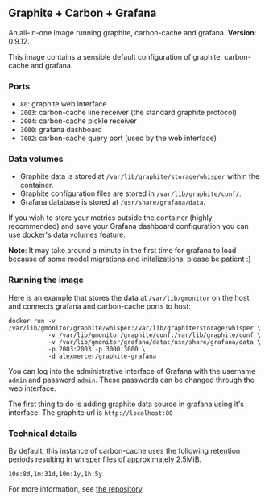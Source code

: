 ## Graphite + Carbon + Grafana

An all-in-one image running graphite, carbon-cache and grafana. **Version**: 0.9.12.

This image contains a sensible default configuration of graphite,
carbon-cache and grafana.


### Ports

- `80`: graphite web interface
- `2003`: carbon-cache line receiver (the standard graphite protocol)
- `2004`: carbon-cache pickle receiver
- `3000`: grafana dashboard
- `7002`: carbon-cache query port (used by the web interface)

### Data volumes

 - Graphite data is stored at `/var/lib/graphite/storage/whisper` within the
container.
 - Graphite configuration files are stored in `/var/lib/graphite/conf/`.
 - Grafana database is stored at `/usr/share/grafana/data`.

If you wish to store your metrics outside the container (highly
recommended) and save your Grafana dashboard configuration you can use docker's data volumes feature.

**Note**: It may take around a minute in the first time for grafana to load because of some model migrations and initalizations, please be patient :)

### Running the image

Here is an example that stores the data at `/var/lib/gmonitor` on the host and connects grafana and carbon-cache ports to host:

    docker run -v /var/lib/gmonitor/graphite/whisper:/var/lib/graphite/storage/whisper \
               -v /var/lib/gmonitor/graphite/conf:/var/lib/graphite/conf \
               -v /var/lib/gmonitor/grafana/data:/usr/share/grafana/data \
               -p 2003:2003 -p 3000:3000 \
               -d alexmercer/graphite-grafana

You can log into the administrative interface of Grafana with the username `admin` and password `admin`. These passwords can
be changed through the web interface.

The first thing to do is adding graphite data source in grafana using it's interface. The graphite url is `http://localhost:80`

### Technical details

By default, this instance of carbon-cache uses the following retention periods
resulting in whisper files of approximately 2.5MiB.

    10s:8d,1m:31d,10m:1y,1h:5y

For more information, see [the
repository](https://github.com/nickstenning/dockerfiles/tree/master/graphite).
